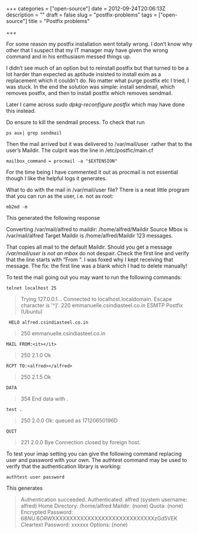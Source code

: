 +++
categories = ["open-source"]
date = 2012-09-24T20:06:13Z
description = ""
draft = false
slug = "postfix-problems"
tags = ["open-source"]
title = "Postfix problems"

+++


For some reason my postfix installation went totally wrong. I don’t know why other that I suspect that my IT manager may have given the wrong command and in his enthusiasm messed things up.

I didn’t see much of an option but to reinstall postfix but that turned to be a lot harder than expected as aptitude insisted to install exim as a replacement which it couldn’t do. No matter what purge postfix etc I tried, I was stuck. In the end the solution was simple: install sendmail, which removes postfix, and then to install postfix which removes sendmail.

Later I came across *sudo dpkg-reconfigure postfix* which may have done this instead.

Do ensure to kill the sendmail process. To check that run

    ps aux| grep sendmail

Then the mail arrived but it was delivered to /var/mail/user  rather that to the user’s Maildir. The culprit was the line in /etc/postfic/main.cf

    mailbox_command = procmail -a "$EXTENSION"

For the time being I have commented it out as procmail is not essential though I like the helpful logs it generates.

What to do with the mail in /var/mail/user file? There is a neat little program that you can run as the user, i.e. not as root:

    mb2md -m

This generated the following response

Converting /var/mail/alfred to maildir: /home/alfred/Maildir Source Mbox is /var/mail/alfred Target Maildir is /home/alfred/Maildir 123 messages.

That copies all mail to the default Maildir. Should you get a message */var/mail/user is not an mbox* do not despair. Check the first line and verify that the line starts with “From “. I was foxed why I kept receiving that message. The fix: the first line was a blank which I had to delete manually!

To test the mail going out you may want to run the following commands:

    telnet localhost 25
>Trying 127.0.0.1... Connected to localhost.localdomain. Escape character is '^]'. 220 emmanuelle.csindiasteel.co.in ESMTP Postfix (Ubuntu) 

     HELO alfred.csindiasteel.co.in
>250 emmanuelle.csindiasteel.co.in 

    MAIL FROM:<it></it>

>250 2.1.0 Ok 

    RCPT TO:<alfred></alfred>

>250 2.1.5 Ok 

    DATA

>354 End data with <cr><lf>.<cr><lf>

    test .

>250 2.0.0 Ok: queued as 17120650196D 

    QUIT 

>221 2.0.0 Bye Connection closed by foreign host. 

To test your imap setting you can give the following command replacing user and password with your own. The authtest command may be used to verify that the authentication library is working:

    authtest user password

This generates

>Authentication succeeded. Authenticated: alfred (system username: alfred) Home Directory: /home/alfred Maildir: (none) Quota: (none) Encrypted Password: 6$8NU.6ORW$XXXXXXXXXXXXXXXXXXXXXXXXXXXXXzGd5VEK Cleartext Password: xxxxxx Options: (none)

